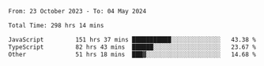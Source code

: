 

<!--START_SECTION:waka-->

```txt
From: 23 October 2023 - To: 04 May 2024

Total Time: 298 hrs 14 mins

JavaScript         151 hrs 37 mins ███████████░░░░░░░░░░░░░░   43.38 %
TypeScript         82 hrs 43 mins  ██████░░░░░░░░░░░░░░░░░░░   23.67 %
Other              51 hrs 18 mins  ███▓░░░░░░░░░░░░░░░░░░░░░   14.68 %
```

<!--END_SECTION:waka-->
